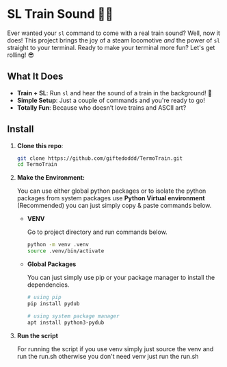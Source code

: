 # SL Train Sound 🚂💨

Ever wanted your `sl` command to come with a real train sound? Well, now it does! This project brings the joy of a steam
locomotive *and* the power of `sl` straight to your terminal. Ready to make your terminal more fun? Let's get rolling!
😎

## What It Does

- **Train + SL**: Run `sl` and hear the sound of a train in the background! 🚂
- **Simple Setup**: Just a couple of commands and you're ready to go!
- **Totally Fun**: Because who doesn’t love trains and ASCII art?

## Install

1. **Clone this repo**:

   ```bash
   git clone https://github.com/giftedoddd/TermoTrain.git
   cd TermoTrain

2. **Make the Environment:**

   You can use either global python packages or to isolate the python packages from system packages use **Python Virtual
   environment**
   (Recommended) you can just simply copy & paste commands below.

    - **VENV**

      Go to project directory and run commands below.

       ````bash
       python -m venv .venv
       source .venv/bin/activate

    - **Global Packages**

      You can just simply use pip or your package manager to install the dependencies.

         ````bash
         # using pip
         pip install pydub
      
         # using system package manager
         apt install python3-pydub

3. **Run the script**

   For running the script if you use venv simply just source the venv and run the run.sh otherwise you don't need venv just run the run.sh
 
